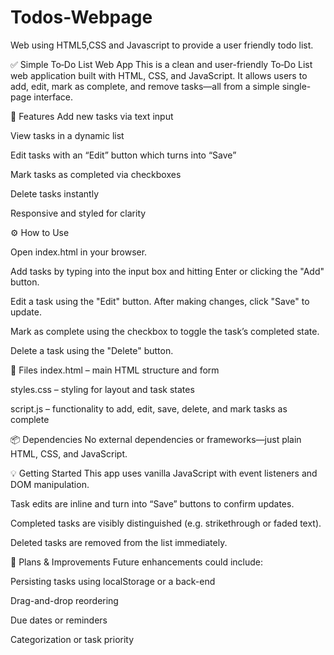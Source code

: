 # Todos-Webpage
Web using HTML5,CSS  and Javascript to provide a user friendly todo list.

✅ Simple To‑Do List Web App
This is a clean and user-friendly To‑Do List web application built with HTML, CSS, and JavaScript. It allows users to add, edit, mark as complete, and remove tasks—all from a simple single-page interface.

📝 Features
Add new tasks via text input

View tasks in a dynamic list

Edit tasks with an “Edit” button which turns into “Save”

Mark tasks as completed via checkboxes

Delete tasks instantly

Responsive and styled for clarity

⚙️ How to Use

Open index.html in your browser.

Add tasks by typing into the input box and hitting Enter or clicking the "Add" button.

Edit a task using the "Edit" button. After making changes, click "Save" to update.

Mark as complete using the checkbox to toggle the task’s completed state.

Delete a task using the "Delete" button.

📁 Files
index.html – main HTML structure and form

styles.css – styling for layout and task states

script.js – functionality to add, edit, save, delete, and mark tasks as complete

📦 Dependencies
No external dependencies or frameworks—just plain HTML, CSS, and JavaScript.

💡 Getting Started
This app uses vanilla JavaScript with event listeners and DOM manipulation.

Task edits are inline and turn into “Save” buttons to confirm updates.

Completed tasks are visibly distinguished (e.g. strikethrough or faded text).

Deleted tasks are removed from the list immediately.

🚀 Plans & Improvements
Future enhancements could include:

Persisting tasks using localStorage or a back-end

Drag-and-drop reordering

Due dates or reminders

Categorization or task priority
